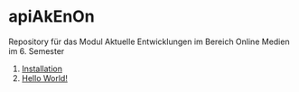 # apiAkEnOn
 Repository für das Modul Aktuelle Entwicklungen im Bereich Online Medien im 6. Semester

1. [Installation](01_Installation.md)
2. [Hello World!](02_hello_world.md)